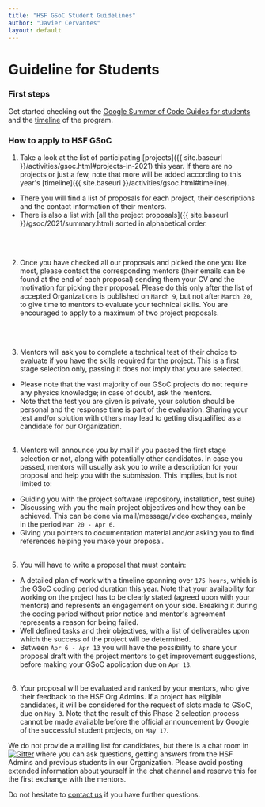 ```yaml
---
title: "HSF GSoC Student Guidelines"
author: "Javier Cervantes"
layout: default
---
```


# Guideline for Students

### First steps

Get started checking out the [Google Summer of Code Guides for students](https://google.github.io/gsocguides/student/) and the [timeline](https://developers.google.com/open-source/gsoc/timeline) of the program.

### How to apply to HSF GSoC

1. Take a look at the list of participating [projects]({{ site.baseurl }}/activities/gsoc.html#projects-in-2021) this year. If there are no projects or just a few, note that more will be added according to this year's [timeline]({{ site.baseurl }}/activities/gsoc.html#timeline).
  * There you will find a list of proposals for each project, their descriptions and the contact information of their mentors.
  * There is also a list with [all the project proposals]({{ site.baseurl }}/gsoc/2021/summary.html) sorted in alphabetical order.
  <!-- Next <br><br>, add an extra new line, otherwise there is no space between point 2 and previous nested bullet  -->
  <br><br>

2. Once you have checked all our proposals and picked the one you like most, please contact the corresponding mentors (their emails can be found at the end of each proposal) sending them your CV and the motivation for picking their proposal. Please do this only after the list of accepted Organizations is published on `March 9`, but not after `March 20`, to give time to mentors to evaluate your technical skills. You are encouraged to apply to a maximum of two project proposals.
<!-- Next <br><br>, add an extra new line  -->
<br><br>

3. Mentors will ask you to complete a technical test of their choice to evaluate if you have the skills required for the project. This is a first stage selection only, passing it does not imply that you are selected.
  * Please note that the vast majority of our GSoC projects do not require any physics knowledge; in case of doubt, ask the mentors.
  * Note that the test you are given is private, your solution should be personal and the response time is part of the evaluation. Sharing your test and/or solution with others may lead to getting disqualified as a candidate for our Organization.
<br><br>

4. Mentors will announce you by mail if you passed the first stage selection or not, along with potentially other candidates. In case you passed, mentors will usually ask you to write a description for your proposal and help you with the submission. This implies, but is not limited to:
  * Guiding you with the project software (repository, installation, test suite)
  * Discussing with you the main project objectives and how they can be achieved. This can be done via mail/message/video exchanges, mainly in the period `Mar 20 - Apr 6`.
  * Giving you pointers to documentation material and/or asking you to find references helping you make your proposal.
<br><br>

5. You will have to write a proposal that must contain:
  * A detailed plan of work with a timeline spanning over `175 hours`, which is the GSoC coding period duration this year. Note that your availability for working on the project has to be clearly stated (agreed upon with your mentors) and represents an engagement on your side. Breaking it during the coding period without prior notice and mentor's agreement represents a reason for being failed.
  * Well defined tasks and their objectives, with a list of deliverables upon which the success of the project will be determined.
  * Between `Apr 6 - Apr 13` you will have the possibility to share your proposal draft with the project mentors to get improvement suggestions, before making your GSoC application due on `Apr 13`. 
<br><br>

6. Your proposal will be evaluated and ranked by your mentors, who give their feedback to the HSF Org Admins. If a project has eligible candidates, it will be considered for the request of slots made to GSoC, due on `May 3`. Note that the result of this Phase 2 selection process cannot be made available before the official announcement by Google of the successful student projects, on `May 17`.

We do not provide a mailing list for candidates, but there is a chat room in [![Gitter](https://badges.gitter.im/HSF/HSF-GSoC.svg)](https://gitter.im/HSF/HSF-GSoC?utm_source=badge&utm_medium=badge&utm_campaign=pr-badge) where you can ask questions, getting answers from the HSF Admins and previous students in our Organization. Please avoid posting extended information about yourself in the chat channel and reserve this for the first exchange with the mentors. 

Do not hesitate to [contact us](mailto:hsf-gsoc-admin@googlegroups.com) if you have further questions.
